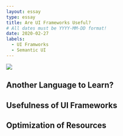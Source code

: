 ```yaml
---
layout: essay
type: essay
title: Are UI Frameworks Useful?
# All dates must be YYYY-MM-DD format!
date: 2020-02-27
labels:
  - UI Framworks
  - Semantic UI
---
```


<img class="ui image" src="{{ site.baseurl }}/images/htmlcss.jpg">

## Another Language to Learn?

## Usefulness of UI Frameworks

## Optimization of Resources
